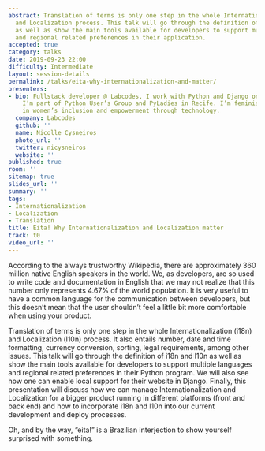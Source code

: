 ```yaml
---
abstract: Translation of terms is only one step in the whole Internationalization
  and Localization process. This talk will go through the definition of i18n and l10n
  as well as show the main tools available for developers to support multiple languages
  and regional related preferences in their application.
accepted: true
category: talks
date: 2019-09-23 22:00
difficulty: Intermediate
layout: session-details
permalink: /talks/eita-why-internationalization-and-matter/
presenters:
- bio: Fullstack developer @ Labcodes, I work with Python and Django on a daily basis.
    I’m part of Python User’s Group and PyLadies in Recife. I’m feminist and I believe
    in women’s inclusion and empowerment through technology.
  company: Labcodes
  github: ''
  name: Nicolle Cysneiros
  photo_url: ''
  twitter: nicysneiros
  website: ''
published: true
room: ''
sitemap: true
slides_url: ''
summary: ''
tags:
- Internationalization
- Localization
- Translation
title: Eita! Why Internationalization and Localization matter
track: t0
video_url: ''
---
```


According to the always trustworthy Wikipedia, there are approximately 360 million native English speakers in the world. We, as developers, are so used to write code and documentation in English that we may not realize that this number only represents 4.67% of the world population. It is very useful to have a common language for the communication between developers, but this doesn’t mean that the user shouldn’t feel a little bit more comfortable when using your product.

Translation of terms is only one step in the whole Internationalization (i18n) and Localization (l10n) process. It also entails number, date and time formatting, currency conversion, sorting, legal requirements, among other issues. This talk will go through the definition of i18n and l10n as well as show the main tools available for developers to support multiple languages and regional related preferences in their Python program. We will also see how one can enable local support for their website in Django. Finally, this presentation will discuss how we can manage Internationalization and Localization for a bigger product running in different platforms (front and back end) and how to incorporate i18n and l10n into our current development and deploy processes.

Oh, and by the way, “eita!” is a Brazilian interjection to show yourself surprised with something.